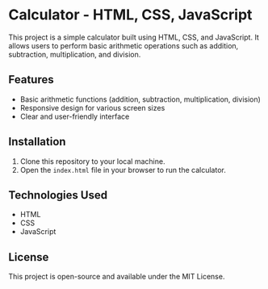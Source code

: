 # **Calculator - HTML, CSS, JavaScript**
This project is a simple calculator built using HTML, CSS, and JavaScript. It allows users to perform basic arithmetic operations such as addition, subtraction, multiplication, and division.

## **Features**
- Basic arithmetic functions (addition, subtraction, multiplication, division)
- Responsive design for various screen sizes
- Clear and user-friendly interface

## **Installation**
1. Clone this repository to your local machine.
2. Open the `index.html` file in your browser to run the calculator.

## **Technologies Used**
- HTML
- CSS
- JavaScript

## **License**
This project is open-source and available under the MIT License.
